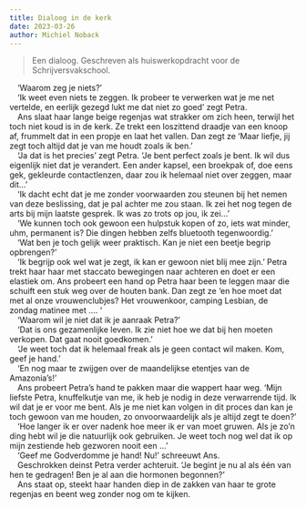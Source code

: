 ```yaml
---
title: Dialoog in de kerk
date: 2023-03-26
author: Michiel Noback
---
```


> Een dialoog. Geschreven als huiswerkopdracht voor de Schrijversvakschool.


&emsp;‘Waarom zeg je niets?’  
&emsp;‘Ik weet even niets te zeggen. Ik probeer te verwerken wat je me net vertelde, en eerlijk gezegd lukt me dat niet zo goed’ zegt Petra.  
&emsp;Ans slaat haar lange beige regenjas wat strakker om zich heen, terwijl het toch niet koud is in de kerk. Ze trekt een loszittend draadje van een knoop af, frummelt dat in een propje en laat het vallen. Dan zegt ze ‘Maar liefje, jij zegt toch altijd dat je van me houdt zoals ik ben.’  
&emsp;‘Ja dat is het precies’ zegt Petra. ‘Je bent perfect zoals je bent. Ik wil dus eigenlijk niet dat je verandert. Een ander kapsel, een broekpak of, doe eens gek, gekleurde contactlenzen, daar zou ik helemaal niet over zeggen, maar dit…’  
&emsp;‘Ik dacht echt dat je me zonder voorwaarden zou steunen bij het nemen van deze beslissing, dat je pal achter me zou staan. Ik zei het nog tegen de arts bij mijn laatste gesprek. Ik was zo trots op jou, ik zei…’  
&emsp;‘We kunnen toch ook gewoon een hulpstuk kopen of zo, iets wat minder, uhm, permanent is? Die dingen hebben zelfs bluetooth tegenwoordig.’  
&emsp;‘Wat ben je toch gelijk weer praktisch. Kan je niet een beetje begrip opbrengen?’  
&emsp;‘Ik begrijp ook wel wat je zegt, ik kan er gewoon niet blij mee zijn.’ Petra trekt haar haar met staccato bewegingen naar achteren en doet er een elastiek om. Ans probeert een hand op Petra haar been te leggen maar die schuift een stuk weg over de houten bank. Dan zegt ze ‘en hoe moet dat met al onze vrouwenclubjes? Het vrouwenkoor, camping Lesbian, de zondag matinee met …. ‘  
&emsp;‘Waarom wil je niet dat ik je aanraak Petra?’  
&emsp;‘Dat is ons gezamenlijke leven. Ik zie niet hoe we dat bij hen moeten verkopen. Dat gaat nooit goedkomen.’  
&emsp;‘Je weet toch dat ik helemaal freak als je geen contact wil maken. Kom, geef je hand.’  
&emsp;‘En nog maar te zwijgen over de maandelijkse etentjes van de Amazonia’s!’  
&emsp;Ans probeert Petra’s hand te pakken maar die wappert haar weg. ‘Mijn liefste Petra, knuffelkutje van me, ik heb je nodig in deze verwarrende tijd. Ik wil dat je er voor me bent. Als je me niet kan volgen in dit proces dan kan je toch gewoon van me houden, zo onvoorwaardelijk als je altijd zegt te doen?’  
&emsp;‘Hoe langer ik er over nadenk hoe meer ik er van moet gruwen. Als je zo’n ding hebt wil je die natuurlijk ook gebruiken. Je weet toch nog wel dat ik op mijn zestiende heb gezworen nooit een …’  
&emsp;‘Geef me Godverdomme je hand! Nu!’ schreeuwt Ans.  
&emsp;Geschrokken deinst Petra verder achteruit. ‘Je begint je nu al als één van hen te gedragen! Ben je al aan die hormonen begonnen?’  
&emsp;Ans staat op, steekt haar handen diep in de zakken van haar te grote regenjas en beent weg zonder nog om te kijken.
